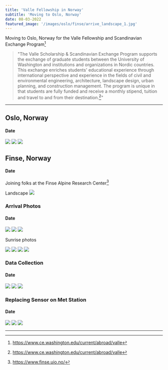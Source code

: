 ```yaml
---
title: 'Valle Fellowship in Norway'
subtitle: 'Moving to Oslo, Norway'
date: 08-03-2022
featured_image: '/images/oslo/finse/arrive_landscape_1.jpg'
---
```


Moving to Oslo, Norway for the Valle Fellowship and Scandinavian Exchange Program[^1]
[^1]: https://www.ce.washington.edu/current/abroad/valle
>"The Valle Scholarship & Scandinavian Exchange Program supports the exchange of graduate students between the University of Washington and institutions and organizations in Nordic countries. This exchange enriches students' educational experience through international perspective and experience in the fields of civil and environmental engineering, architecture, landscape design, urban planning, and construction management. The program is unique in that students are fully funded and receive a monthly stipend, tuition and travel to and from their destination.[^1]"

---

## Oslo, Norway
#### Date

<div class="gallery" data-columns="3">
	<img src="/images/oslo/photo.jpg">
  	<img src="/images/oslo/photo.jpg">
	<img src="/images/oslo/photo.jpg">
</div>



## Finse, Norway
#### Date

Joining folks at the Finse Alpine Research Center[^2]
[^2]: https://www.finse.uio.no/

Landscape
<img src="/images/oslo/finse/arrive_landscape_1.jpg">

### Arrival Photos 
#### Date
<div class="gallery" data-columns="3">
	<img src="/images/oslo/finse/arrive_vert_1.jpg">
	<img src="/images/oslo/finse/arrive_vert_3.jpg">
  	<img src="/images/oslo/finse/arrive_splitboard_vert.jpg">
</div>

Sunrise photos
<div class="gallery" data-columns="4">
	<img src="/images/oslo/finse/sunrise_horz_1.jpg">
	<img src="/images/oslo/finse/sunrise_horz_2.jpg">
	<img src="/images/oslo/finse/sunrise_horz_3.jpg">
	<img src="/images/oslo/finse/sunrise_horz_4.jpg">
</div>

### Data Collection
#### Date
<div class="gallery" data-columns="2">
	<img src="/images/oslo/finse/drone_vert_1.jpg">
	<img src="/images/oslo/finse/simon_snowpit_vert_1.jpg">
	<img src="/images/oslo/finse/snowpit_vert_1.jpg">
</div>


### Replacing Sensor on Met Station
#### Date
<div class="gallery" data-columns="3">
	<img src="/images/oslo/finse/sensor_replacement_1.jpg">
	<img src="/images/oslo/finse/sensor_replacement_2.jpg">
	<img src="/images/oslo/finse/sensor_replacement_3.jpg">
</div>

---


<!-- <a href="https://jekyllthemes.io/theme/index-portfolio-jekyll-theme" class="button button--large">Get This Theme</a> -->
<!-- https://github.com/adam-p/markdown-here/wiki/Markdown-Cheatsheet -->
